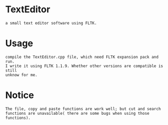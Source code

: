 # TextEditor
    a small text editor software using FLTK.
    
# Usage
    compile the TextEditor.cpp file, which need FLTK expansion pack and run. 
    I write it using FLTK 1.1.9. Whether other versions are compatible is still 
    unknow for me. 
    
# Notice 
    The file, copy and paste functions are work well; but cut and search 
    functions are unavailable( there are some bugs when using those functions). 
 